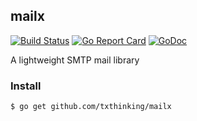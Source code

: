## mailx
[![Build Status](https://travis-ci.org/txthinking/mailx.svg?branch=master)](https://travis-ci.org/txthinking/mailx)
[![Go Report Card](https://goreportcard.com/badge/github.com/txthinking/mailx)](https://goreportcard.com/report/github.com/txthinking/mailx)
[![GoDoc](https://godoc.org/github.com/txthinking/mailx?status.svg)](https://godoc.org/github.com/txthinking/mailx)

A lightweight SMTP mail library

### Install
```
$ go get github.com/txthinking/mailx
```
